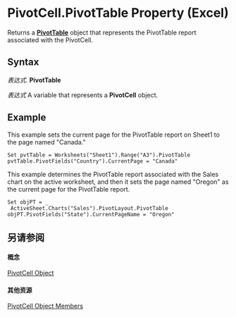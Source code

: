
# PivotCell.PivotTable Property (Excel)

Returns a  **[PivotTable](a9c1d4a0-78a9-f9a6-6daf-91cb63e45842.md)** object that represents the PivotTable report associated with the PivotCell.


## Syntax

 _表达式_. **PivotTable**

 _表达式_ A variable that represents a **PivotCell** object.


## Example

This example sets the current page for the PivotTable report on Sheet1 to the page named "Canada."


```
Set pvtTable = Worksheets("Sheet1").Range("A3").PivotTable 
pvtTable.PivotFields("Country").CurrentPage = "Canada"
```

This example determines the PivotTable report associated with the Sales chart on the active worksheet, and then it sets the page named "Oregon" as the current page for the PivotTable report.




```
Set objPT = _ 
 ActiveSheet.Charts("Sales").PivotLayout.PivotTable 
objPT.PivotFields("State").CurrentPageName = "Oregon"
```


## 另请参阅


#### 概念


[PivotCell Object](76b8a2dc-90ee-7475-d327-d27cb1e92703.md)
#### 其他资源


[PivotCell Object Members](http://msdn.microsoft.com/library/e486cd5d-3f31-29d4-b811-24fc0aed6803%28Office.15%29.aspx)